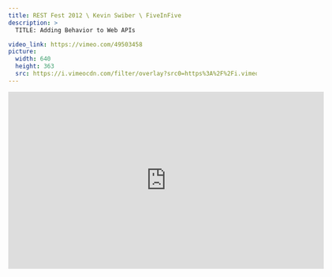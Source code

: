 ```yaml
---
title: REST Fest 2012 \ Kevin Swiber \ FiveInFive
description: >
  TITLE: Adding Behavior to Web APIs

video_link: https://vimeo.com/49503458
picture:
  width: 640
  height: 363
  src: https://i.vimeocdn.com/filter/overlay?src0=https%3A%2F%2Fi.vimeocdn.com%2Fvideo%2F341578322_640x363.jpg&src1=http%3A%2F%2Ff.vimeocdn.com%2Fp%2Fimages%2Fcrawler_play.png
---
```

<iframe src="https://player.vimeo.com/video/49503458?title=0&byline=0&portrait=0&badge=0&autopause=0&player_id=0" width="640" height="360" frameborder="0" title="REST Fest 2012 \ Kevin Swiber \ FiveInFive" webkitallowfullscreen mozallowfullscreen allowfullscreen></iframe>